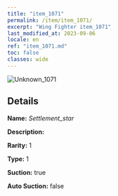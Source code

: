 ```yaml
---
title: "item_1071"
permalink: /item/item_1071/
excerpt: "Wing Fighter item_1071"
last_modified_at: 2023-09-06
locale: en
ref: "item_1071.md"
toc: false
classes: wide
---
```



 ![Unknown_1071](/images/item/Settlement_star_p.png)



## Details

 **Name:** *Settlement_star* 

 **Description:** 

 **Rarity:** 1 

 **Type:** 1 

 **Suction:** true 

 **Auto Suction:** false 


